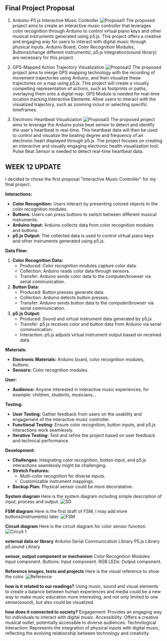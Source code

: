 ## Final Project Proposal
1. Arduino-P5.js Interactive Music Controller
![Proposal1](./Proposal1.png)
The proposed project aims to create an interactive music controller that leverages color recognition through Arduino to control virtual piano keys and other musical instruments generated using p5.js. This project offers a creative and engaging way for users to interact with digital music through physical inputs. Arduino Board, Color Recognition Modules, Buttons(change different instruments), p5.js Integration(sound library) are necessary for this project. 

2. GPS-Mapped Action Trajectory Visualization
![Proposal2](./Proposal2.png)
The proposed project aims to merge GPS mapping technology with the recording of movement trajectories using Arduino, and then visualize these trajectories on a map using p5.js. This project will create a visually compelling representation of actions, such as footprints or paths, overlaying them onto a digital map. GPS Module is needed for real-time location tracking.Interactive Elements: Allow users to interact with the visualized trajectory, such as zooming in/out or selecting specific timeframes.

3. Electronic Heartbeat Visualization
![Proposal3](./Proposal3.png)
The proposed project aims to leverage the Arduino pulse beat sensor to detect and identify the user's heartbeat in real-time. This heartbeat data will then be used to control and visualize the beating degree and frequency of an electronic heart displayed through p5.js. The project focuses on creating an interactive and visually engaging electronic health visualization tool. Pulse Beat Sensor is needed to detect real-time heartbeat data. 

## WEEK 12 UPDATE
I decided to chose the first proposal "Interactive Music Controller" for my final project.

**Interactions:**
- **Color Recognition:** Users interact by presenting colored objects to the color recognition modules.
- **Buttons:** Users can press buttons to switch between different musical instruments.
- **Arduino Input:** Arduino collects data from color recognition modules and buttons.
- **p5.js Output:** The collected data is used to control virtual piano keys and other instruments generated using p5.js.

**Data Flow:**
1. **Color Recognition Data:**
   - Produced: Color recognition modules capture color data.
   - Collection: Arduino reads color data through sensors.
   - Transfer: Arduino sends color data to the computer/browser via serial communication.
2. **Button Data:**
   - Produced: Button presses generate data.
   - Collection: Arduino detects button presses.
   - Transfer: Arduino sends button data to the computer/browser via serial communication.
3. **p5.js Output:**
   - Produced: Sound and virtual instrument data generated by p5.js.
   - Transfer: p5.js receives color and button data from Arduino via serial communication.
   - Interaction: p5.js adjusts virtual instrument output based on received data.

**Materials:**
- **Electronic Materials:** Arduino board, color recognition modules, buttons.
- **Sensors:** Color recognition modules.

**User:**
- **Audience:** Anyone interested in interactive music experiences, for example: children, students, musicians...

**Testing:**
- **User Testing:** Gather feedback from users on the usability and engagement of the interactive music controller.
- **Functional Testing:** Ensure color recognition, button inputs, and p5.js interactions work seamlessly.
- **Iterative Testing:** Test and refine the project based on user feedback and technical performance.

**Development:**
- **Challenges:** Integrating color recognition, button input, and p5.js interactions seamlessly might be challenging.
- **Stretch Features:**
  - Multi-color recognition for diverse inputs.
  - Customizable instrument mappings.
- **Backup Plan:** Physical sensor could be more decoratative.

**System diagram**
Here is the system diagram including simple description of input, process and output.
![SD](./SD.png)

**FSM diagram**
Here is the first draft of FSM, I may add more buttons(instruments) later.
![FSM](./FSM.png)

**Circuit diagram**
Here is the circuit diagram for color sensor function.
![Circuit 1](./Circuit.png)

**external data or library**
Arduino Serial Communication Library
P5.js Library
p5.sound Library

**sensor, output component or mechanism**
Color Recognition Modules: Input component.
Buttons: Input component.
RGB LEDs: Output component.

**Reference images, texts and projects**
Here is the visual reference to show the color.
![Reference](./Reference.jpg)

**how is it related to our readings?**
Using music, sound and visual elements to create a balance between human experiences and media could be a new way to make music education more interesting, and not only limited to one sense(sound), but also could be visualized. 

**how does it connected to society?**
Engagement: Provides an engaging way for individuals to interact with digital music.
Accessibility: Offers a creative musical outlet, potentially accessible to diverse audiences.
Technological Interaction: Represents the integration of physical inputs with digital music, reflecting the evolving relationship between technology and creativity.

